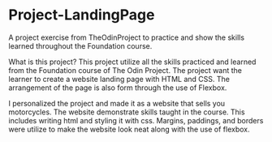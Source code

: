 # Project-LandingPage
A project exercise from TheOdinProject to practice and show the skills learned throughout the Foundation course. 

What is this project?
This project utilize all the skills practiced and learned from the Foundation course of The Odin Project. The project want the learner to create a website landing page with HTML and CSS. The arrangement of the page is also form through the use of Flexbox. 


I personalized the project and made it as a website that sells you motorcycles. The website demonstrate skills taught in the course. This includes writing html and styling it with css. Margins, paddings, and borders were utilize to make the website look neat along with the use of flexbox. 
